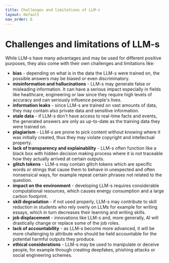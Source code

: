 ```yaml
---
title: Challenges and limitations of LLM-s
layout: default
nav_order: 6
---
```


# Challenges and limitations of LLM-s




While LLM-s have many advantages and may be used for different positive purposes, they also come with their own challenges and limitations like:

- **bias** - depending on what is in the data the LLM-s were trained on, the possible answers may be biased or even discriminatory.
- **misinformation and hallucinations** - LLM-s may generate false or misleading information. It can have a serious impact especially in fields like healthcare, engineering or law since they require high levels of accuracy and can seriously influence people's lives.
- **information leaks** - since LLM-s are trained on vast amounts of data, they may contain also private data and sensitive information.
- **stale data** - if LLM-s don't have access to real-time facts and events, the generated answers are only as up-to-date as the training data they were trained on.
- **plagiarism** -  LLM-s are prone to pick content without knowing where it was initially created, thus they may violate copyright and intellectual property.
- **lack of transparency and explainability** - LLM-s often function like a black box with hidden decision making process where it is not traceable how they actually arrived at certain outputs.
- **glitch tokens** - LLM-s may contain glitch tokens which are specific words or strings that cause them to behave in unexpected and often nonsensical ways, for example repeat certain phrases not related to the question. 
- **impact on the environment** - developing LLM-s requires considerable computational resources, which causes energy consumption and a large carbon footprint.
- **skill degradation** - if not used properly, LLM-s may contribute to skill reduction in students who rely overly on LLMs for example for writing essays, which in turn decreases their learning and writing skills.
- **job displacement** - innovations like LLM-s and, more generally, AI will drastically change or replace some of the job roles.
- **lack of accountability** - as LLM-s become more advanced, it will be more challenging to attribute who should be held accountable for the potential harmful outputs they produce.
- **ethical considerations** - LLM-s may be used to manipulate or deceive people, for example through creating deepfakes, phishing attacks or social engineering schemes.